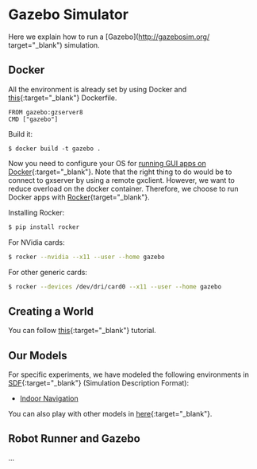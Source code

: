 # Gazebo Simulator

Here we explain how to run a [Gazebo](http://gazebosim.org/  target="_blank") simulation.

## Docker

All the environment is already set by using Docker and [this](https://hub.docker.com/_/gazebo){:target="_blank"} Dockerfile. 

```
FROM gazebo:gzserver8
CMD ["gazebo"]
```

Build it:

```
$ docker build -t gazebo .
```

Now you need to configure your OS for [running GUI apps on Docker](https://medium.com/@SaravSun/running-gui-applications-inside-docker-containers-83d65c0db110){:target="_blank"}. Note that the right thing to do would be to connect to gxserver by using a remote gxclient. However, we want to reduce overload on the docker container. Therefore, we choose to run Docker apps with [Rocker](https://github.com/osrf/rocker){target="_blank"}.

Installing Rocker:
```bash
$ pip install rocker
```

For NVidia cards:
```bash
$ rocker --nvidia --x11 --user --home gazebo
```

For other generic cards:
```bash
$ rocker --devices /dev/dri/card0 --x11 --user --home gazebo
```


## Creating a World

You can follow [this](http://gazebosim.org/tutorials?tut=build_world){:target="_blank"} tutorial.

## Our Models

For specific experiments, we have modeled the following environments in [SDF](http://sdformat.org/){:target="_blank"} (Simulation Description Format):

- [Indoor Navigation](#)

You can also play with other models in [here](https://github.com/osrf/gazebo_models){:target="_blank"}.

## Robot Runner and Gazebo

...
